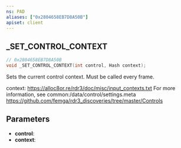 ```yaml
---
ns: PAD
aliases: ["0x2804658EB7D8A50B"]
apiset: client
---
```

## _SET_CONTROL_CONTEXT

```c
// 0x2804658EB7D8A50B
void _SET_CONTROL_CONTEXT(int control, Hash context);
```

Sets the current control context. Must be called every frame.

context: https://alloc8or.re/rdr3/doc/misc/input_contexts.txt
For more information, see common:/data/control/settings.meta
https://github.com/femga/rdr3_discoveries/tree/master/Controls

## Parameters
* **control**:
* **context**: